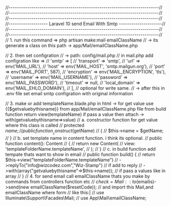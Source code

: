 
//-------------------------------------------------------------------------//
//-------------------------------------------------------------------------//
//-------------------------------------------------------------------------//
//------------------- Laravel 10 send Email With Smtp ---------------------//
//-------------------------------------------------------------------------//
//-------------------------------------------------------------------------//
// 1. run this command =>  php artisan make:mail emailClassName
// -> its generate a class on this path -> app/Mail/emailClassName.php

// 2. then set configration
//  -> path: config/mail.php
// in mail.php add configration like =>
//  'smtp' => [
//             'transport' => 'smtp',
//             'url' => env('MAIL_URL'),
//             'host' => env('MAIL_HOST', 'smtp.mailgun.org'),
//             'port' => env('MAIL_PORT', 587),
//             'encryption' => env('MAIL_ENCRYPTION', 'tls'),
//             'username' => env('MAIL_USERNAME'),
//             'password' => env('MAIL_PASSWORD'),
//             'timeout' => null,
//             'local_domain' => env('MAIL_EHLO_DOMAIN'),
//         ], // optional for write same.
//  -> after this in .env file set email smtp configration with original information

// 3. make or add templateName.blade.php in html -> for get value use {{$getvaluebythisname}} from app/Mail/emailClassName.php file from build function return view(templateName) if pass a value then attach -> with(getvaluebythisname=>value)
// a. constructor function for get value where this class is called
// protected $name;
// public function __construct($getName)
// {
//     $this->name = $getName;
// }
// b. set template name in content function. i think its optional.
// public function content(): Content
// {
//     return new Content(
//         view: 'templateFolderName.templateName',
//     );
// }
// c. in build function add tempate thats want to show in email
// public function build() {
//     return $this->view("templateFolderName.templateName")
//     ->replyTo("info@wizcodez.com","Wiz-Stamp") // if add to reply
//     ->with(array("getvaluebythisname"=>$this->name)); // if pass a values like in array
// }
// 4. for send email call emailClassName thats you make by commands from controllers function etc
// $check = Mail::to($emailis)->send(new emailClassName($resetCode));
// and import this Mail,and emailClassName where form
// like this:|
// use Illuminate\Support\Facades\Mail;
// use App\Mail\emailClassName;
